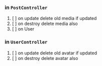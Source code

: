 
### in `PostController`
1. [ ] on update delete old media if updated
2. [ ] on destroy delete media also
3. [ ] on User

### in `UserController`
1. [ ] on update delete old avatar if updated
2. [ ] on destroy delete avatar also
